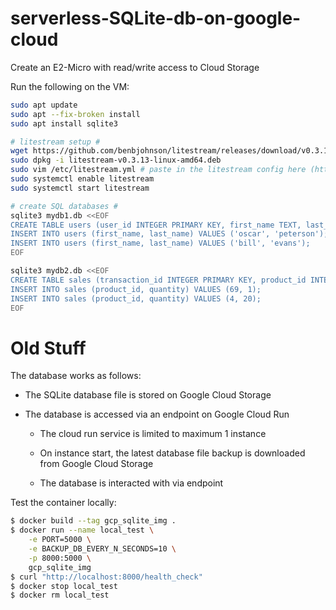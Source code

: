 # serverless-SQLite-db-on-google-cloud

Create an E2-Micro with read/write access to Cloud Storage

Run the following on the VM:

```bash
sudo apt update 
sudo apt --fix-broken install
sudo apt install sqlite3 

# litestream setup #
wget https://github.com/benbjohnson/litestream/releases/download/v0.3.13/litestream-v0.3.13-linux-amd64.deb
sudo dpkg -i litestream-v0.3.13-linux-amd64.deb
sudo vim /etc/litestream.yml # paste in the litestream config here (https://github.com/J-sephB-lt-n/cloud-sqlite/blob/main/litestream.yml)
sudo systemctl enable litestream
sudo systemctl start litestream

# create SQL databases #
sqlite3 mydb1.db <<EOF
CREATE TABLE users (user_id INTEGER PRIMARY KEY, first_name TEXT, last_name TEXT);
INSERT INTO users (first_name, last_name) VALUES ('oscar', 'peterson');
INSERT INTO users (first_name, last_name) VALUES ('bill', 'evans');
EOF

sqlite3 mydb2.db <<EOF
CREATE TABLE sales (transaction_id INTEGER PRIMARY KEY, product_id INTEGER, quantity INTEGER);
INSERT INTO sales (product_id, quantity) VALUES (69, 1);
INSERT INTO sales (product_id, quantity) VALUES (4, 20);
EOF
```

# Old Stuff

The database works as follows:

* The SQLite database file is stored on Google Cloud Storage

* The database is accessed via an endpoint on Google Cloud Run

    - The cloud run service is limited to maximum 1 instance 

    - On instance start, the latest database file backup is downloaded from Google Cloud Storage

    - The database is interacted with via endpoint

Test the container locally:

```bash
$ docker build --tag gcp_sqlite_img .
$ docker run --name local_test \
    -e PORT=5000 \
    -e BACKUP_DB_EVERY_N_SECONDS=10 \
    -p 8000:5000 \
    gcp_sqlite_img
$ curl "http://localhost:8000/health_check" 
$ docker stop local_test
$ docker rm local_test
```


